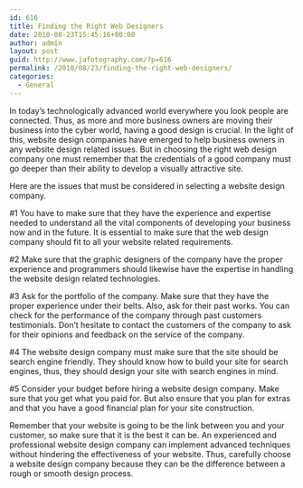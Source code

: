 ```yaml
---
id: 616
title: Finding the Right Web Designers
date: 2010-08-23T15:45:16+00:00
author: admin
layout: post
guid: http://www.jafotography.com/?p=616
permalink: /2010/08/23/finding-the-right-web-designers/
categories:
  - General
---
```

In today’s technologically advanced world everywhere you look people are connected. Thus, as more and more business owners are moving their business into the cyber world, having a good design is crucial. In the light of this, website design companies have emerged to help business owners in any website design related issues. But in choosing the right web design company one must remember that the credentials of a good company must go deeper than their ability to develop a visually attractive site. 

Here are the issues that must be considered in selecting a website design company.

#1 You have to make sure that they have the experience and expertise needed to understand all the vital components of developing your business now and in the future. It is essential to make sure that the web design company should fit to all your website related requirements.

#2 Make sure that the graphic designers of the company have the proper experience and programmers should likewise have the expertise in handling the website design related technologies. 

#3 Ask for the portfolio of the company. Make sure that they have the proper experience under their belts. Also, ask for their past works. You can check for the performance of the company through past customers testimonials. Don’t hesitate to contact the customers of the company to ask for their opinions and feedback on the service of the company.

#4 The website design company must make sure that the site should be search engine friendly. They should know how to build your site for search engines, thus, they should design your site with search engines in mind.

#5 Consider your budget before hiring a website design company. Make sure that you get what you paid for. But also ensure that you plan for extras and that you have a good financial plan for your site construction.

Remember that your website is going to be the link between you and your customer, so make sure that it is the best it can be. An experienced and professional website design company can implement advanced techniques without hindering the effectiveness of your website. Thus, carefully choose a website design company because they can be the difference between a rough or smooth design process.